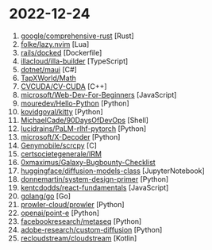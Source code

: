 # 2022-12-24

1. [google/comprehensive-rust](https://github.com/google/comprehensive-rust "") [Rust]
2. [folke/lazy.nvim](https://github.com/folke/lazy.nvim "💤 A modern plugin manager for Neovim") [Lua]
3. [rails/docked](https://github.com/rails/docked "Running Rails from Docker for easy start to development") [Dockerfile]
4. [illacloud/illa-builder](https://github.com/illacloud/illa-builder "An open-source low-code Platform for Developers.") [TypeScript]
5. [dotnet/maui](https://github.com/dotnet/maui ".NET MAUI is the .NET Multi-platform App UI, a framework for building native device applications spanning mobile, tablet, and desktop.") [C#]
6. [TapXWorld/Math](https://github.com/TapXWorld/Math "人教版小学到大学数学") 
7. [CVCUDA/CV-CUDA](https://github.com/CVCUDA/CV-CUDA "CV-CUDA™ is an open-source, graphics processing unit (GPU)-accelerated library for cloud-scale image processing and computer vision.") [C++]
8. [microsoft/Web-Dev-For-Beginners](https://github.com/microsoft/Web-Dev-For-Beginners "24 Lessons, 12 Weeks, Get Started as a Web Developer") [JavaScript]
9. [mouredev/Hello-Python](https://github.com/mouredev/Hello-Python "Python desde cero") [Python]
10. [kovidgoyal/kitty](https://github.com/kovidgoyal/kitty "Cross-platform, fast, feature-rich, GPU based terminal") [Python]
11. [MichaelCade/90DaysOfDevOps](https://github.com/MichaelCade/90DaysOfDevOps "This repository is my documenting repository for learning the world of DevOps. I started this journey on the 1st January 2022 and I plan to run to March 31st for a complete 90-day romp on spending an hour a day including weekends to get a foundational knowledge across a lot of different areas that make up DevOps.") [Shell]
12. [lucidrains/PaLM-rlhf-pytorch](https://github.com/lucidrains/PaLM-rlhf-pytorch "Implementation of RLHF (Reinforcement Learning with Human Feedback) on top of the PaLM architecture. Basically ChatGPT but with PaLM") [Python]
13. [microsoft/X-Decoder](https://github.com/microsoft/X-Decoder "Official Implementation of X-Decoder for generalized decoding for pixel, image and language") [Python]
14. [Genymobile/scrcpy](https://github.com/Genymobile/scrcpy "Display and control your Android device") [C]
15. [certsocietegenerale/IRM](https://github.com/certsocietegenerale/IRM "Incident Response Methodologies 2022") 
16. [0xmaximus/Galaxy-Bugbounty-Checklist](https://github.com/0xmaximus/Galaxy-Bugbounty-Checklist "Tips and Tutorials for Bug Bounty and also Penetration Tests.") 
17. [huggingface/diffusion-models-class](https://github.com/huggingface/diffusion-models-class "Materials for the Hugging Face Diffusion Models Course") [JupyterNotebook]
18. [donnemartin/system-design-primer](https://github.com/donnemartin/system-design-primer "Learn how to design large-scale systems. Prep for the system design interview. Includes Anki flashcards.") [Python]
19. [kentcdodds/react-fundamentals](https://github.com/kentcdodds/react-fundamentals "Material for my React Fundamentals Workshop") [JavaScript]
20. [golang/go](https://github.com/golang/go "The Go programming language") [Go]
21. [prowler-cloud/prowler](https://github.com/prowler-cloud/prowler "Prowler is an Open Source Security tool to perform Cloud Security best practices assessments, audits, incident response, continuous monitoring, hardening and forensics readiness. It contains hundreds of controls covering CIS, PCI-DSS, ISO27001, GDPR, HIPAA, FFIEC, SOC2, AWS FTR, ENS and custom security frameworks.") [Python]
22. [openai/point-e](https://github.com/openai/point-e "Point cloud diffusion for 3D model synthesis") [Python]
23. [facebookresearch/metaseq](https://github.com/facebookresearch/metaseq "Repo for external large-scale work") [Python]
24. [adobe-research/custom-diffusion](https://github.com/adobe-research/custom-diffusion "Custom Diffusion: Multi-Concept Customization of Text-to-Image Diffusion") [Python]
25. [recloudstream/cloudstream](https://github.com/recloudstream/cloudstream "Android app for streaming and downloading Movies, TV-Series and Anime.") [Kotlin]
